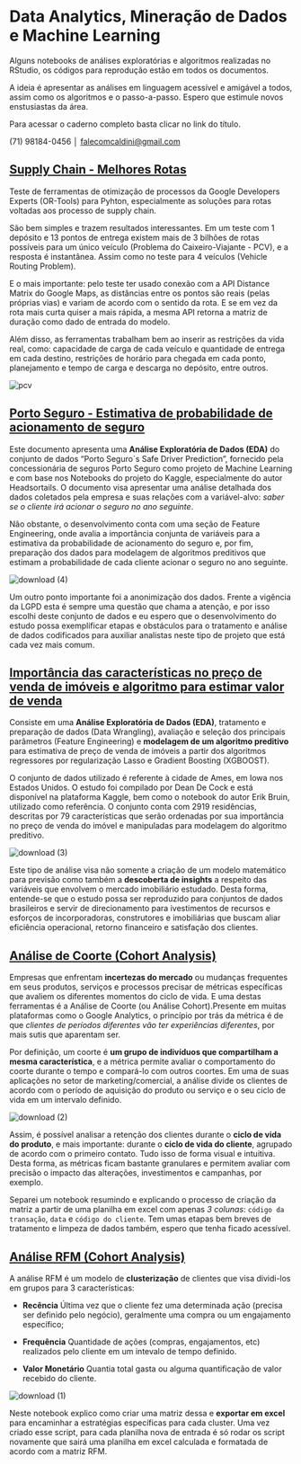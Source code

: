 # Data Analytics, Mineração de Dados e Machine Learning

Alguns notebooks de análises exploratórias e algoritmos realizadas no RStudio, os códigos para reprodução estão em todos os documentos.

A ideia é apresentar as análises em linguagem acessível e amigável a todos, assim como os algoritmos e o passo-a-passo. Espero que estimule novos enstusiastas da área.

Para acessar o caderno completo basta clicar no link do título.

(71) 98184-0456 │ falecomcaldini@gmail.com

## [Supply Chain - Melhores Rotas](https://vitorcaldini.github.io/ortools.html)

Teste de ferramentas de otimização de processos da Google Developers Experts (OR-Tools) para Pyhton, especialmente as soluções para rotas voltadas aos processo de supply chain.

São bem simples e trazem resultados interessantes. Em um teste com 1 depósito e 13 pontos de entrega existem mais de 3 bilhões de rotas possíveis para um único veículo (Problema do Caixeiro-Viajante - PCV), e a resposta é instantânea. Assim como no teste para 4 veículos (Vehicle Routing Problem).

E o mais importante: pelo teste ter usado conexão com a API Distance Matrix do Google Maps, as distâncias entre os pontos são reais (pelas próprias vias) e variam de acordo com o sentido da rota. E se em vez da rota mais curta quiser a mais rápida, a mesma API retorna a matriz de duração como dado de entrada do modelo.

Além disso, as ferramentas trabalham bem ao inserir as restrições da vida real, como: capacidade de carga de cada veículo e quantidade de entrega em cada destino, restrições de horário para chegada em cada ponto, planejamento e tempo de carga e descarga no depósito, entre outros.

![pcv](https://user-images.githubusercontent.com/71895683/97932846-c9313800-1d4f-11eb-9351-a74513534e40.png)

## [Porto Seguro - Estimativa de probabilidade de acionamento de seguro](https://vitorcaldini.github.io/portoseguro)

Este documento apresenta uma **Análise Exploratória de Dados (EDA)** do conjunto de dados “Porto Seguro`s Safe Driver Prediction”, fornecido pela concessionária de seguros Porto Seguro como projeto de Machine Learning e com base nos Notebooks do projeto do Kaggle, especialmente do autor Headsortails. O documento visa apresentar uma análise detalhada dos dados coletados pela empresa e suas relações com a variável-alvo: *saber se o cliente irá acionar o seguro no ano seguinte*.

Não obstante, o desenvolvimento conta com uma seção de Feature Engineering, onde avalia a importância conjunta de variáveis para a estimativa da probabilidade de acionamento do seguro e, por fim, preparação dos dados para modelagem de algoritmos preditivos que estimam a probabilidade de cada cliente acionar o seguro no ano seguinte.

![download (4)](https://user-images.githubusercontent.com/71895683/97707399-ff439300-1a95-11eb-8d26-d7769a4c7654.png)

Um outro ponto importante foi a anonimização dos dados. Frente a vigência da LGPD esta é sempre uma questão que chama a atenção, e por isso escolhi deste conjunto de dados e eu espero que o desenvolvimento do estudo possa exemplificar etapas e obstáculos para o tratamento e análise de dados codificados para auxiliar analistas neste tipo de projeto que está cada vez mais comum.

## [Importância das características no preço de venda de imóveis e algoritmo para estimar valor de venda](https://vitorcaldini.github.io/analiseimobiliaria)

Consiste em uma **Análise Exploratória de Dados (EDA)**, tratamento e preparação de dados (Data Wrangling), avaliação e seleção dos principais parâmetros (Feature Engineering) e **modelagem de um algoritmo preditivo** para estimativa de preço de venda de imóveis a partir dos algoritmos regressores por regularização Lasso e Gradient Boosting (XGBOOST).

O conjunto de dados utilizado é referente à cidade de Ames, em Iowa nos Estados Unidos. O estudo foi compilado por Dean De Cock e está disponível na plataforma Kaggle, bem como o notebook do autor Erik Bruin, utilizado como referência. O conjunto conta com 2919 residências, descritas por 79 características que serão ordenadas por sua importância no preço de venda do imóvel e manipuladas para modelagem do algoritmo preditivo.

![download (3)](https://user-images.githubusercontent.com/71895683/97707238-c0154200-1a95-11eb-89b8-1081d1add8d6.png)

Este tipo de análise visa não somente a criação de um modelo matemático para previsão como também a **descoberta de insights** a respeito das variáveis que envolvem o mercado imobiliário estudado. Desta forma, entende-se que o estudo possa ser reproduzido para conjuntos de dados brasileiros e servir de direcionamento para ivestimentos de recursos e esforços de incorporadoras, construtores e imobiliárias que buscam aliar eficiência operacional, retorno financeiro e satisfação dos clientes.

## [Análise de Coorte (Cohort Analysis)](https://vitorcaldini.github.io/cohort.html)

Empresas que enfrentam **incertezas do mercado** ou mudanças frequentes em seus produtos, serviços e processos precisar de métricas específicas que avaliem os diferentes momentos do ciclo de vida. E uma destas ferramentas é a Análise de Coorte (ou Análise Cohort).Presente em muitas plataformas como o Google Analytics, o princípio por trás da métrica é de que *clientes de períodos diferentes vão ter experiências diferentes*, por mais sutis que aparentam ser.

Por definição, um coorte é **um grupo de indivíduos que compartilham a mesma característica**, e a métrica permite avaliar o comportamento do coorte durante o tempo e compará-lo com outros coortes. Em uma de suas aplicações no setor de marketing/comercial, a análise divide os clientes de acordo com o período de aquisição do produto ou serviço e o seu ciclo de vida em um intervalo definido.

![download (2)](https://user-images.githubusercontent.com/71895683/97707103-8ba18600-1a95-11eb-8da9-fbcf080f1f2c.png)

Assim, é possível analisar a retenção dos clientes durante o **ciclo de vida do produto**, e mais importante: durante o **ciclo de vida do cliente**, agrupado de acordo com o primeiro contato. Tudo isso de forma visual e intuitiva. Desta forma, as métricas ficam bastante granulares e permitem avaliar com precisão o impacto das alterações, investimentos e campanhas, por exemplo.

Separei um notebook resumindo e explicando o processo de criação da matriz a partir de uma planilha em excel com apenas *3 colunas*: `código da transação`, `data` e `código do cliente`. Tem umas etapas bem breves de tratamento e limpeza de dados também, espero que tenha ficado acessível.

## [Análise RFM (Cohort Analysis)](https://vitorcaldini.github.io/rfm.html)

A análise RFM é um modelo de **clusterização** de clientes que visa dividi-los em grupos para 3 características:

- **Recência**
Última vez que o cliente fez uma determinada ação (precisa ser definido pelo negócio), geralmente uma compra ou um engajamento específico;

- **Frequência**
Quantidade de ações (compras, engajamentos, etc) realizados pelo cliente em um intevalo de tempo definido.

- **Valor Monetário**
Quantia total gasta ou alguma quantificação de valor recebido do cliente.

![download (1)](https://user-images.githubusercontent.com/71895683/97706859-1fbf1d80-1a95-11eb-8226-527a40e0263a.png)

Neste notebook explico como criar uma matriz dessa e **exportar em excel** para encaminhar a estratégias específicas para cada cluster. Uma vez criado esse script, para cada planilha nova de entrada é só rodar os script novamente que sairá uma planilha em excel calculada e formatada de acordo com a matriz RFM.

